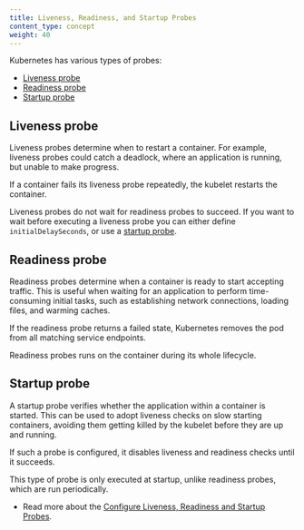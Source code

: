 ```yaml
---
title: Liveness, Readiness, and Startup Probes
content_type: concept
weight: 40
---
```


<!-- overview -->

Kubernetes has various types of probes:

- [Liveness probe](#liveness-probe)
- [Readiness probe](#readiness-probe)
- [Startup probe](#startup-probe)

<!-- body -->

## Liveness probe

Liveness probes determine when to restart a container. For example, liveness probes could catch a deadlock, where an application is running, but unable to make progress.

If a container fails its liveness probe repeatedly, the kubelet restarts the container.

Liveness probes do not wait for readiness probes to succeed. If you want to wait before
executing a liveness probe you can either define `initialDelaySeconds`, or use a
[startup probe](#startup-probe).


## Readiness probe

Readiness probes determine when a container is ready to start accepting traffic. This is useful when waiting for an application to perform time-consuming initial tasks, such as establishing network connections, loading files, and warming caches. 

If the readiness probe returns a failed state, Kubernetes removes the pod from all matching service endpoints.

Readiness probes runs on the container during its whole lifecycle.


## Startup probe

A startup probe verifies whether the application within a container is started. This can be used to adopt liveness checks on slow starting containers, avoiding them getting killed by the kubelet before they are up and running.

If such a probe is configured, it disables liveness and readiness checks until it succeeds.

This type of probe is only executed at startup, unlike readiness probes, which are run periodically.

* Read more about the [Configure Liveness, Readiness and Startup Probes](/docs/tasks/configure-pod-container/configure-liveness-readiness-startup-probes).